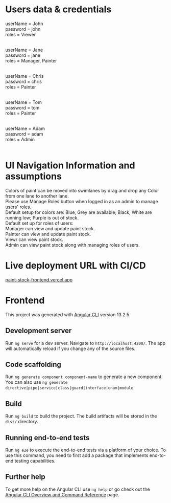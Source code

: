 # Users data & credentials 

userName = John<br />
password = john<br />
roles = Viewer<br /><br />

userName = Jane<br />
password = jane<br />
roles = Manager, Painter<br /><br />

userName = Chris<br />
password = chris<br />
roles = Painter<br /><br />

userName = Tom<br />
password = tom<br />
roles = Painter<br /><br />

userName = Adam<br />
password = adam<br />
roles = Admin<br /><br />


# UI Navigation Information and assumptions

Colors of paint can be moved into swimlanes by drag and drop any Color from one lane to another lane.<br />
Please use Manage Roles button when logged in as an admin to manage users' roles.<br />
Default setup for colors are: Blue, Grey are available; Black, White are running low; Purple is out of stock.<br />
Default set up for roles of users:<br />
Manager can view and update paint stock.<br />
Painter can view and update paint stock.<br />
Viewr can view paint stock.<br />
Admin can view paint stock along with managing roles of users.<br />

# Live deployment URL with CI/CD

[paint-stock-frontend.vercel.app](https://paint-stock-frontend.vercel.app)


# Frontend

This project was generated with [Angular CLI](https://github.com/angular/angular-cli) version 13.2.5.

## Development server

Run `ng serve` for a dev server. Navigate to `http://localhost:4200/`. The app will automatically reload if you change any of the source files.

## Code scaffolding

Run `ng generate component component-name` to generate a new component. You can also use `ng generate directive|pipe|service|class|guard|interface|enum|module`.

## Build

Run `ng build` to build the project. The build artifacts will be stored in the `dist/` directory.

## Running end-to-end tests

Run `ng e2e` to execute the end-to-end tests via a platform of your choice. To use this command, you need to first add a package that implements end-to-end testing capabilities.

## Further help

To get more help on the Angular CLI use `ng help` or go check out the [Angular CLI Overview and Command Reference](https://angular.io/cli) page.
